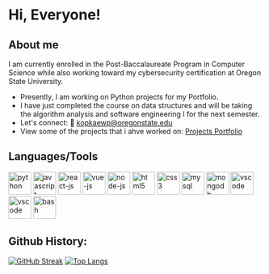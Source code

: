 # Hi, Everyone!
## About me
I am currently enrolled in the Post-Baccalaureate Program in Computer Science while also working toward my cybersecurity
certification at Oregon State University.
- Presently, I am working on Python projects for my Portfolio.
- I have just completed the course on data structures and will be taking the algorithm analysis and software engineering I for the next semester.
- Let's connect: 
  📧 kopkaewp@oregonstate.edu 
- View some of the projects that i ahve worked on:
  [Projects Portfolio](https://pontipekopkaew.wixsite.com/my-site/projects)
  
## Languages/Tools 
<div>
   <img src="https://cdn.jsdelivr.net/gh/devicons/devicon/icons/python/python-original-wordmark.svg" alt="python" width="45" height="45"/>
   <img src="https://cdn.jsdelivr.net/gh/devicons/devicon/icons/javascript/javascript-original.svg" alt="javascript" width="45" height="45"/>
   <img src="https://cdn.jsdelivr.net/gh/devicons/devicon/icons/react/react-original-wordmark.svg" alt="react-js" width="45" height="45"/>
   <img src="https://cdn.jsdelivr.net/gh/devicons/devicon/icons/vuejs/vuejs-original-wordmark.svg" alt="vue-js" width="45" height="45"/>
   <img src="https://cdn.jsdelivr.net/gh/devicons/devicon/icons/nodejs/nodejs-original-wordmark.svg" alt="node-js" width="45" height="45"/>
   <img src="https://cdn.jsdelivr.net/gh/devicons/devicon/icons/html5/html5-original.svg" alt="html5" width="45" height="45"/>  
   <img src="https://cdn.jsdelivr.net/gh/devicons/devicon/icons/css3/css3-original-wordmark.svg" alt="css3" width="45" height="45"/>
   <img src="https://cdn.jsdelivr.net/gh/devicons/devicon/icons/mysql/mysql-original-wordmark.svg" alt="mysql" width="45" height="45"/>
   <img src="https://cdn.jsdelivr.net/gh/devicons/devicon/icons/mongodb/mongodb-original-wordmark.svg" alt="mongodb" width="45" height="45"/>
   <img src="https://cdn.jsdelivr.net/gh/devicons/devicon/icons/vscode/vscode-original.svg" alt="vscode" width="45" height="45"/>
   <img src="https://cdn.jsdelivr.net/gh/devicons/devicon/icons/git/git-original.svg" alt="vscode" width="45" height="45"/>
   <img src="https://cdn.jsdelivr.net/gh/devicons/devicon/icons/bash/bash-original.svg" alt="bash" width="45" height="45"/>
</div>

## Github History:
[![GitHub Streak](http://github-readme-streak-stats.herokuapp.com?user=Pontipek&theme=dark&background=000000)](https://git.io/streak-stats)
[![Top Langs](https://github-readme-stats.vercel.app/api/top-langs/?username=Pontipek&layout=compact&theme=vision-friendly-dark)](https://github.com/anuraghazra/github-readme-stats)
